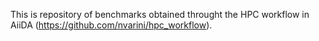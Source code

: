 This is repository of benchmarks obtained throught the HPC workflow in AiiDA (https://github.com/nvarini/hpc_workflow). 
